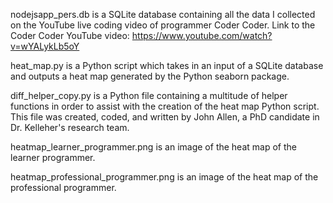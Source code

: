 nodejsapp_pers.db is a SQLite database containing all the data I collected on the YouTube live coding video of programmer Coder Coder. Link to the Coder Coder YouTube video: https://www.youtube.com/watch?v=wYALykLb5oY

heat_map.py is a Python script which takes in an input of a SQLite database and outputs a heat map generated by the Python seaborn package.

diff_helper_copy.py is a Python file containing a multitude of helper functions in order to assist with the creation of the heat map Python script. This file was created, coded, and written by John Allen, a PhD candidate in Dr. Kelleher's research team. 

heatmap_learner_programmer.png is an image of the heat map of the learner programmer.

heatmap_professional_programmer.png is an image of the heat map of the professional programmer. 
